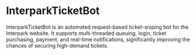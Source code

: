 # InterparkTicketBot
InterparkTicketBot is an automated request-based ticket-sniping bot for the Interpark website. It supports multi-threaded queuing, login, ticket purchasing, payment, and real-time notifications, significantly improving the chances of securing high-demand tickets.
